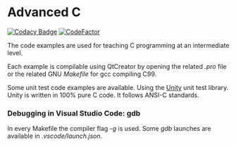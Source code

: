 # Advanced C

[![Codacy Badge](https://api.codacy.com/project/badge/Grade/b4b152e81db44d2e9453eb3350311701)](https://www.codacy.com/project/josokw/AdvancedC/dashboard?utm_source=github.com&amp;utm_medium=referral&amp;utm_content=josokw/AdvancedC&amp;utm_campaign=Badge_Grade_Dashboard)
[![CodeFactor](https://www.codefactor.io/repository/github/josokw/advancedc/badge/master)](https://www.codefactor.io/repository/github/josokw/advancedc/overview/master)

The code examples are used for teaching C programming at an intermediate
level.

Each example is compilable using QtCreator by opening the related *.pro*
file or the related GNU *Makefile* for gcc compiling C99.

Some unit test code examples are available. Using the
[Unity](http://www.throwtheswitch.org/unity/) unit test library.
Unity is written in 100% pure C code. It follows ANSI-C standards.

### Debugging in Visual Studio Code: gdb

In every Makefile the compiler flag *-g* is used. Some *gdb* launches are available in *.vscode/launch.json*.

